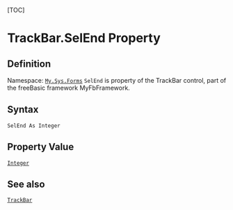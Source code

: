 [TOC]
# TrackBar.SelEnd Property

## Definition
Namespace: [`My.Sys.Forms`](My.Sys.Forms.md)
`SelEnd` is property of the TrackBar control, part of the freeBasic framework MyFbFramework.
## Syntax
```freeBasic
SelEnd As Integer
```
## Property Value
[`Integer`]("https://www.freebasic.net/wiki/KeyPgInteger")
## See also
[`TrackBar`](TrackBar.md)
